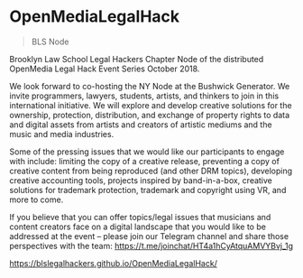 # OpenMediaLegalHack

> BLS Node 

Brooklyn Law School Legal Hackers Chapter Node of the distributed OpenMedia Legal Hack Event Series October 2018.

We look forward to co-hosting the NY Node at the Bushwick Generator. We invite programmers, lawyers, students, artists, and thinkers to join in this international initiative. We will explore and develop creative solutions for the ownership, protection, distribution, and exchange of property rights to data and digital assets from artists and creators of artistic mediums and the music and media industries.

Some of the pressing issues that we would like our participants to engage with include: limiting the copy of a creative release, preventing a copy of creative content from being reproduced (and other DRM topics), developing creative accounting tools, projects inspired by band-in-a-box, creative solutions for trademark protection, trademark and copyright using VR, and more to come.

If you believe that you can offer topics/legal issues that musicians and content creators face on a digital landscape that you would like to be addressed at the event – please join our Telegram channel and share those perspectives with the team: https://t.me/joinchat/HT4a1hCyAtquAMVYBvj_1g

https://blslegalhackers.github.io/OpenMediaLegalHack/
